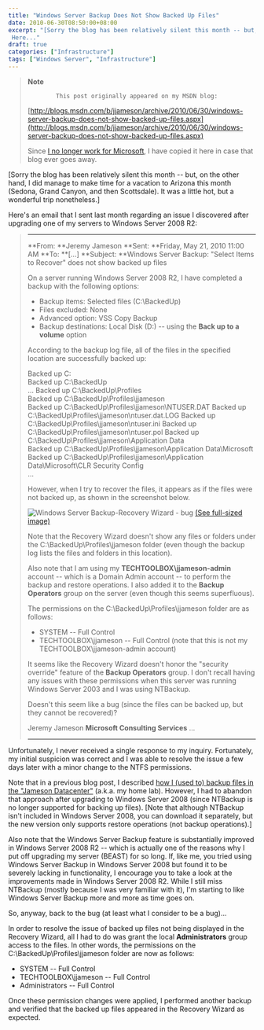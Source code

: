 ```yaml
---
title: "Windows Server Backup Does Not Show Backed Up Files"
date: 2010-06-30T08:50:00+08:00
excerpt: "[Sorry the blog has been relatively silent this month -- but, on the other hand, I did manage to make time for a vacation to Arizona this month (Sedona, Grand Canyon, and then Scottsdale). It was a little hot, but a wonderful trip nonetheless.] 
 Here..."
draft: true
categories: ["Infrastructure"]
tags: ["Windows Server", "Infrastructure"]
---
```


> **Note**
> 
>             This post originally appeared on my MSDN blog:
> 
> 
> 
> [http://blogs.msdn.com/b/jjameson/archive/2010/06/30/windows-server-backup-does-not-show-backed-up-files.aspx](http://blogs.msdn.com/b/jjameson/archive/2010/06/30/windows-server-backup-does-not-show-backed-up-files.aspx)
> 
> 
> Since [I no longer work for Microsoft](/blog/jjameson/2011/09/02/last-day-with-microsoft), I have copied it here in case that blog                 ever goes away.


[Sorry the blog has been relatively silent this month -- but, on the other hand,         I did manage to make time for a vacation to Arizona this month (Sedona, Grand Canyon,         and then Scottsdale). It was a little hot, but a wonderful trip nonetheless.]

Here's an email that I sent last month regarding an issue I discovered after upgrading         one of my servers to Windows Server 2008 R2:


> * * *
> 
> **From: **Jeremy Jameson
> **Sent: **Friday, May 21, 2010 11:00 AM
> **To: **[...]
> **Subject: **Windows Server Backup: "Select Items to Recover" does             not show backed up files
> 
> On a server running Windows Server 2008 R2, I have completed a backup with the following             options:
> 
> - Backup items: Selected files (C:\BackedUp\)
> - Files excluded: None
> - Advanced option: VSS Copy Backup
> - Backup destinations: Local Disk (D:) -- using the **Back up to a volume**
>                 option
> 
> 
> According to the backup log file, all of the files in the specified location are             successfully backed up:
> 
> Backed up C:\
>              Backed up C:\BackedUp\
>              ...
>              Backed up C:\BackedUp\Profiles\
>              Backed up C:\BackedUp\Profiles\jjameson\
>              Backed up C:\BackedUp\Profiles\jjameson\NTUSER.DAT
>              Backed up C:\BackedUp\Profiles\jjameson\ntuser.dat.LOG
>              Backed up C:\BackedUp\Profiles\jjameson\ntuser.ini
>              Backed up C:\BackedUp\Profiles\jjameson\ntuser.pol
>              Backed up C:\BackedUp\Profiles\jjameson\Application Data\
>              Backed up C:\BackedUp\Profiles\jjameson\Application Data\Microsoft\
>              Backed up C:\BackedUp\Profiles\jjameson\Application Data\Microsoft\CLR Security             Config\
>              ...
> 
> However, when I try to recover the files, it appears as if the files were not backed             up, as shown in the screenshot below.
> 
> ![Windows Server Backup-Recovery Wizard - bug](https://www.technologytoolbox.com/blog/images/www_technologytoolbox_com/blog/jjameson/8/r_Windows%20Server%20Backup%20-%20Recovery%20Wizard%20Bug.png)
> [(See full-sized image)](/blog/images/www_technologytoolbox_com/blog/jjameson/8/o_Windows%20Server%20Backup%20-%20Recovery%20Wizard%20Bug.png)
> 
> 
> Note that the Recovery Wizard doesn't show any files or folders under the C:\BackedUp\Profiles\jjameson             folder (even though the backup log lists the files and folders in this location).
> 
> Also note that I am using my **TECHTOOLBOX\jjameson-admin** account             -- which is a Domain Admin account -- to perform the backup and restore operations.             I also added it to the **Backup Operators** group on the server (even             though this seems superfluous).
> 
> The permissions on the C:\BackedUp\Profiles\jjameson folder are as follows:
> 
> - SYSTEM -- Full Control
> - TECHTOOLBOX\jjameson -- Full Control (note that this is not my TECHTOOLBOX\jjameson-admin
>                 account)
> 
> 
> It seems like the Recovery Wizard doesn't honor the "security override" feature             of the **Backup Operators** group. I don't recall having any issues             with these permissions when this server was running Windows Server 2003 and I was             using NTBackup.
> 
> Doesn't this seem like a bug (since the files can be backed up, but they cannot             be recovered)?
> 
> Jeremy Jameson
> **Microsoft Consulting Services**
>              ...
> 
> * * *


Unfortunately, I never received a single response to my inquiry. Fortunately, my         initial suspicion was correct and I was able to resolve the issue a few days later         with a minor change to the NTFS permissions.

Note that in a previous blog post, I described [how I (used to) backup files in the "Jameson Datacenter"](/blog/jjameson/2009/11/09/a-simple-backup-solution) (a.k.a. my home         lab). However, I had to abandon that approach after upgrading to Windows Server         2008 (since NTBackup is no longer supported for backing up files). [Note that although         NTBackup isn't included in Windows Server 2008, you can download it separately,         but the new version only supports restore operations (not backup operations).]

Also note that the Windows Server Backup feature is substantially improved in Windows         Server 2008 R2 -- which is actually one of the reasons why I put off upgrading my         server (BEAST) for so long. If, like me, you tried using Windows Server Backup in         Windows Server 2008 but found it to be severely lacking in functionality, I encourage         you to take a look at the improvements made in Windows Server 2008 R2. While I still         miss NTBackup (mostly because I was very familiar with it), I'm starting to like         Windows Server Backup more and more as time goes on.

So, anyway, back to the bug (at least what I consider to be a bug)...

In order to resolve the issue of backed up files not being displayed in the Recovery         Wizard, all I had to do was grant the local **Administrators** group         access to the files. In other words, the permissions on the C:\BackedUp\Profiles\jjameson         folder are now as follows:

- SYSTEM -- Full Control
- TECHTOOLBOX\jjameson -- Full Control
- Administrators -- Full Control


Once these permission changes were applied, I performed another backup and verified         that the backed up files appeared in the Recovery Wizard as expected.

